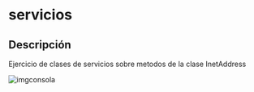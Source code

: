 # servicios

## Descripción
Ejercicio de clases de servicios sobre metodos de la clase InetAddress

![imgconsola](https://github.com/wilfredopinom/2DAM-Servicios/blob/7acefbce617b8c31403c090377aa623e67ad7bc4/Servicios1/servicios.png)
